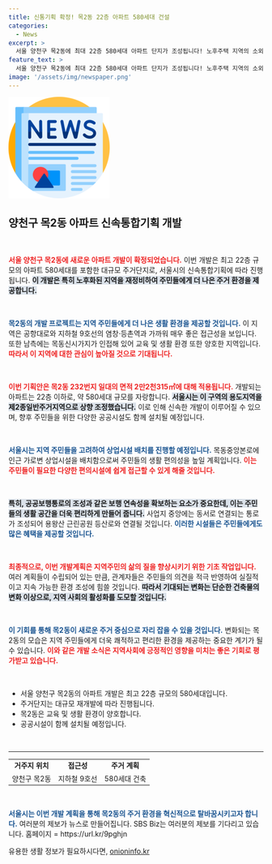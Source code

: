 ```yaml
---
title: 신통기획 확정! 목2동 22층 아파트 580세대 건설
categories:
  - News
excerpt: >
  서울 양천구 목2동에 최대 22층 580세대 아파트 단지가 조성됩니다! 노후주택 지역의 소외를 극복하고, 뛰어난 교통과 교육 인프라를 갖춘 이곳이 새롭게 변모할 예정입니다. 클릭해 자세한 내용을 확인하세요!
feature_text: >
  서울 양천구 목2동에 최대 22층 580세대 아파트 단지가 조성됩니다! 노후주택 지역의 소외를 극복하고, 뛰어난 교통과 교육 인프라를 갖춘 이곳이 새롭게 변모할 예정입니다. 클릭해 자세한 내용을 확인하세요!
image: '/assets/img/newspaper.png'
---
```


<p><img src="/assets/img/newspaper.png" alt="kimp 속보" /></p>

<h2 data-ke-size="size26">양천구 목2동 아파트 신속통합기획 개발</h2> 

<p data-ke-size="size16">&nbsp;</p>

<p><b><span style="color: #ee2323;">서울 양천구 목2동에 새로운 아파트 개발이 확정되었습니다.</span></b> 이번 개발은 최고 22층 규모의 아파트 580세대를 포함한 대규모 주거단지로, 서울시의 신속통합기획에 따라 진행됩니다. <b><span style="background-color: #21538527;">이 개발은 특히 노후화된 지역을 재정비하여 주민들에게 더 나은 주거 환경을 제공합니다.</span></b> </p>

<p data-ke-size="size16">&nbsp;</p>

<p><b><span style="color: #1a5490;">목2동의 개발 프로젝트는 지역 주민들에게 더 나은 생활 환경을 제공할 것입니다.</span></b> 이 지역은 공항대로와 지하철 9호선의 염창·등촌역과 가까워 매우 좋은 접근성을 보입니다. 또한 남측에는 목동신시가지가 인접해 있어 교육 및 생활 환경 또한 양호한 지역입니다. <b><span style="color: #ee2323;">따라서 이 지역에 대한 관심이 높아질 것으로 기대됩니다.</span></b></p>

<p data-ke-size="size16">&nbsp;</p>

<p><b><span style="color: #ee2323;">이번 기획안은 목2동 232번지 일대의 면적 2만2천315㎡에 대해 적용됩니다.</span></b> 개발되는 아파트는 22층 이하로, 약 580세대 규모를 자랑합니다. <b><span style="background-color: #21538527;">서울시는 이 구역의 용도지역을 제2종일반주거지역으로 상향 조정했습니다.</span></b> 이로 인해 신속한 개발이 이루어질 수 있으며, 향후 주민들을 위한 다양한 공공시설도 함께 설치될 예정입니다.</p>

<p data-ke-size="size16">&nbsp;</p>

<p><b><span style="color: #1a5490;">서울시는 지역 주민들을 고려하여 상업시설 배치를 진행할 예정입니다.</span></b> 목동중앙본로에 인근 가로변 상업시설을 배치함으로써 주민들의 생활 편의성을 높일 계획입니다. <b><span style="color: #ee2323;">이는 주민들이 필요한 다양한 편의시설에 쉽게 접근할 수 있게 해줄 것입니다.</span></b></p>

<p data-ke-size="size16">&nbsp;</p>

<p><b><span style="background-color: #21538527;">특히, 공공보행통로의 조성과 같은 보행 연속성을 확보하는 요소가 중요한데, 이는 주민들의 생활 공간을 더욱 편리하게 만들어 줍니다.</span></b> 사업지 중앙에는 동서로 연결되는 통로가 조성되어 용왕산 근린공원 등산로와 연결될 것입니다. <b><span style="color: #1a5490;">이러한 시설들은 주민들에게도 많은 혜택을 제공할 것입니다.</span></b></p>

<p data-ke-size="size16">&nbsp;</p>

<p><b><span style="color: #ee2323;">최종적으로, 이번 개발계획은 지역주민의 삶의 질을 향상시키기 위한 기초 작업입니다.</span></b> 여러 계획들이 수립되어 있는 만큼, 관계자들은 주민들의 의견을 적극 반영하여 실질적이고 지속 가능한 환경 조성에 힘쓸 것입니다. <b><span style="background-color: #21538527;">따라서 기대되는 변화는 단순한 건축물의 변화 이상으로, 지역 사회의 활성화를 도모할 것입니다.</span></b></p>

<p data-ke-size="size16">&nbsp;</p>

<p><b><span style="color: #1a5490;">이 기회를 통해 목2동이 새로운 주거 중심으로 자리 잡을 수 있을 것입니다.</span></b> 변화되는 목2동의 모습은 지역 주민들에게 더욱 쾌적하고 편리한 환경을 제공하는 중요한 계기가 될 수 있습니다. <b><span style="color: #ee2323;">이와 같은 개발 소식은 지역사회에 긍정적인 영향을 미치는 좋은 기회로 평가받고 있습니다.</span></b></p>

<p data-ke-size="size16">&nbsp;</p>

<ul>
    <li>서울 양천구 목2동의 아파트 개발은 최고 22층 규모의 580세대입니다.</li>
    <li>주거단지는 대규모 재개발에 따라 진행됩니다.</li>
    <li>목2동은 교육 및 생활 환경이 양호합니다.</li>
    <li>공공시설이 함께 설치될 예정입니다.</li>
</ul>

<p data-ke-size="size16">&nbsp;</p>

<hr/>

<table style="width: 100%;">
    <tr>
        <td style="text-align: center; height: 17px;"><b>거주지 위치</b></td>
        <td style="text-align: center; height: 17px;"><b>접근성</b></td>
        <td style="text-align: center; height: 17px;"><b>주거 계획</b></td>
    </tr>
    <tr>
        <td style="text-align: center; height: 17px;">양천구 목2동</td>
        <td style="text-align: center; height: 17px;">지하철 9호선</td>
        <td style="text-align: center; height: 17px;">580세대 건축</td>
    </tr>
</table>

<p data-ke-size="size16">&nbsp;</p>

<p><b><span style="color: #1a5490;">서울시는 이번 개발 계획을 통해 목2동의 주거 환경을 혁신적으로 탈바꿈시키고자 합니다.</span></b> 여러분의 제보가 뉴스로 만들어집니다. SBS Biz는 여러분의 제보를 기다리고 있습니다. 홈페이지 = https://url.kr/9pghjn</p>
유용한 생활 정보가 필요하시다면, <a href="https://onioninfo.kr" rel="dofollow">onioninfo.kr</a>


